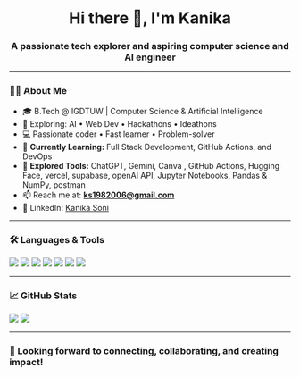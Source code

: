 <h1 align="center">Hi there 👋, I'm Kanika</h1>
<h3 align="center">A passionate tech explorer and aspiring computer science and AI engineer</h3>


---

### 👩‍🎓 About Me

- 🎓 B.Tech @ IGDTUW | Computer Science & Artificial Intelligence  
- 🚀 Exploring: AI • Web Dev • Hackathons • Ideathons  
- 💻 Passionate coder • Fast learner • Problem-solver  
- 🌱 **Currently Learning:** Full Stack Development, GitHub Actions, and DevOps  
- 🧠 **Explored Tools:** ChatGPT, Gemini, Canva , GitHub Actions, Hugging Face, vercel, supabase, openAI API,  Jupyter Notebooks, Pandas & NumPy, postman
- 📫 Reach me at: **ks1982006@gmail.com**  
- 💼 LinkedIn: [Kanika Soni](https://www.linkedin.com/in/kanika-soni-01a302329)

---

### 🛠️ Languages & Tools

<p>
  <img src="https://img.shields.io/badge/Python-3776AB?style=for-the-badge&logo=python&logoColor=white"/>
  <img src="https://img.shields.io/badge/C-A8B9CC?style=for-the-badge&logo=c&logoColor=white"/>
  <img src="https://img.shields.io/badge/C++-00599C?style=for-the-badge&logo=c%2B%2B&logoColor=white"/>
  <img src="https://img.shields.io/badge/HTML5-e34c26?style=for-the-badge&logo=html5&logoColor=white"/>
  <img src="https://img.shields.io/badge/CSS3-264de4?style=for-the-badge&logo=css3&logoColor=white"/>
  <img src="https://img.shields.io/badge/JavaScript-f0db4f?style=for-the-badge&logo=javascript&logoColor=black"/>
  <img src="https://img.shields.io/badge/Bootstrap-563d7c?style=for-the-badge&logo=bootstrap&logoColor=white"/>
</p>

---


### 📈 GitHub Stats

<p>
  <img src="https://github-readme-stats.vercel.app/api?username=kanikasoni019&show_icons=true&theme=radical" />
  <img src="https://github-readme-stats.vercel.app/api/top-langs/?username=kanikasoni019&layout=compact&theme=radical" />
</p>

---

### 🌟 Looking forward to connecting, collaborating, and creating impact!

